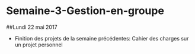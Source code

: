 # Semaine-3-Gestion-en-groupe

##Lundi 22 mai 2017
- Finition des projets de la semaine précédentes:
Cahier des charges sur un projet personnel
